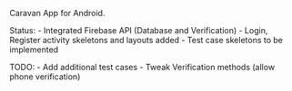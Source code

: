 Caravan App for Android. 

Status:
	- Integrated Firebase API (Database and Verification)
	- Login, Register activity skeletons and layouts added
	- Test case skeletons to be implemented

TODO:
	- Add additional test cases
	- Tweak Verification methods (allow phone verification)

